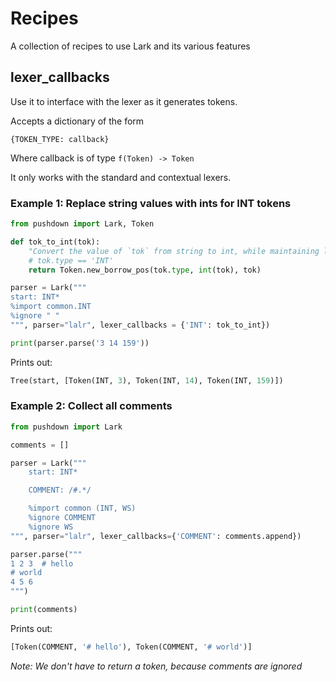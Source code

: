 # Recipes

A collection of recipes to use Lark and its various features



## lexer_callbacks

Use it to interface with the lexer as it generates tokens.

Accepts a dictionary of the form

    {TOKEN_TYPE: callback}

Where callback is of type `f(Token) -> Token`

It only works with the standard and contextual lexers.

### Example 1: Replace string values with ints for INT tokens

```python
from pushdown import Lark, Token

def tok_to_int(tok):
    "Convert the value of `tok` from string to int, while maintaining line number & column."
    # tok.type == 'INT'
    return Token.new_borrow_pos(tok.type, int(tok), tok)

parser = Lark("""
start: INT*
%import common.INT
%ignore " "
""", parser="lalr", lexer_callbacks = {'INT': tok_to_int})

print(parser.parse('3 14 159'))
```

Prints out:

```python
Tree(start, [Token(INT, 3), Token(INT, 14), Token(INT, 159)])
```


### Example 2: Collect all comments
```python
from pushdown import Lark

comments = []

parser = Lark("""
    start: INT*

    COMMENT: /#.*/

    %import common (INT, WS)
    %ignore COMMENT
    %ignore WS
""", parser="lalr", lexer_callbacks={'COMMENT': comments.append})

parser.parse("""
1 2 3  # hello
# world
4 5 6
""")

print(comments)
```

Prints out:

```python
[Token(COMMENT, '# hello'), Token(COMMENT, '# world')]
```

*Note: We don't have to return a token, because comments are ignored*
